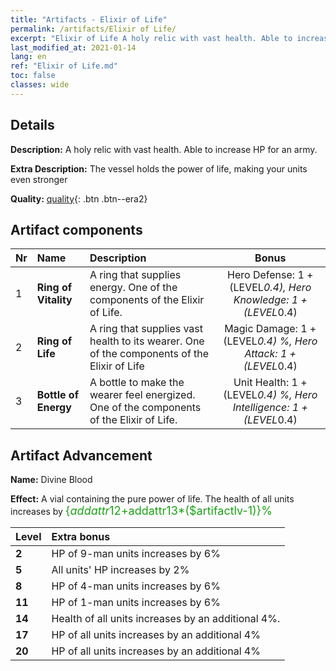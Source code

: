```yaml
---
title: "Artifacts - Elixir of Life"
permalink: /artifacts/Elixir of Life/
excerpt: "Elixir of Life A holy relic with vast health. Able to increase HP for an army."
last_modified_at: 2021-01-14
lang: en
ref: "Elixir of Life.md"
toc: false
classes: wide
---
```

## Details

 **Description:** A holy relic with vast health. Able to increase HP for an army.

 **Extra Description:** The vessel holds the power of life, making your units even stronger

 **Quality:** [quality](#artifact-components){: .btn .btn--era2}



## Artifact components

  |  Nr  |    Name  |  Description | Bonus | 
  |:-----|:---------|:-------------|:-----:| 
  | 1 | **Ring of Vitality** | A ring that supplies energy. One of the components of the Elixir of Life. | Hero Defense: 1 + (LEVEL*0.4), Hero Knowledge: 1 + (LEVEL*0.4) | 
  | 2 | **Ring of Life** | A ring that supplies vast health to its wearer. One of the components of the Elixir of Life | Magic Damage: 1 + (LEVEL*0.4) %, Hero Attack: 1 + (LEVEL*0.4) | 
  | 3 | **Bottle of Energy** | A bottle to make the wearer feel energized. One of the components of the Elixir of Life. | Unit Health: 1 + (LEVEL*0.4) %, Hero Intelligence: 1 + (LEVEL*0.4) | 


## Artifact Advancement

 **Name:** Divine Blood

 **Effect:** A vial containing the pure power of life. The health of all units increases by <span style="color: #1ca216;font-size:18px">{$addattr12+$addattr13*($artifactlv-1)}%</span>

  |  Level  |    Extra bonus  | 
  |:--------|:----------------| 
  | **2** | HP of 9-man units increases by 6% | 
  | **5** | All units' HP increases by 2% | 
  | **8** | HP of 4-man units increases by 6% | 
  | **11** | HP of 1-man units increases by 6% | 
  | **14** | Health of all units increases by an additional 4%. | 
  | **17** | HP of all units increases by an additional 4% | 
  | **20** | HP of all units increases by an additional 4% | 
